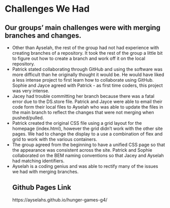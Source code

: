 <h1> Challenges We Had </h1>
<h2>Our groups’ main challenges were with merging branches and changes.</h2>
<ul>
<li>Other than Ayselah, the rest of the group had not had experience with creating branches of a repository. It took the rest of the group a little bit to figure out how to create a branch and work off it on the local repository.</li>
<li>Patrick stated collaborating through GitHub and using the software was more difficult than he originally thought it would be. He would have liked a less intense project to first learn how to collaborate using GitHub. Sophie and Jayce agreed with Patrick - as first time coders, this project was very intense.</li>
<li>Jacey had trouble committing her branch because there was a fatal error due to the DS.store file. Patrick and Jayce were able to email their code form their local files to Ayselah who was able to update the files in the main branch to reflect the changes that were not merging when pushed/pulled. </li> 
<li>Patrick created the original CSS file using a grid layout for the homepage (index.html), however the grid didn’t work with the other site pages. We had to change the display to a use a combination of flex and grid to work with the various containers.</li> 
<li>The group agreed from the beginning to have a unified CSS page so that the appearance was consistent across the site. Patrick and Sophie collaborated on the BEM naming conventions so that Jacey and Ayselah had matching identifiers.</li>
<li>Ayselah is a coding genius and was able to rectify many of the issues we had with merging branches.</li>
<h2>Github Pages Link</h2>
<p>https://ayselahs.github.io/hunger-games-g4/</p>
